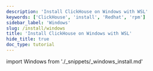 ```yaml
---
description: 'Install ClickHouse on Windows with WSL'
keywords: ['ClickHouse', 'install', 'Redhat', 'rpm']
sidebar_label: 'Windows'
slug: /install/windows
title: 'Install ClickHouse on Windows with WSL'
hide_title: true
doc_type: tutorial
---
```


import Windows from './_snippets/_windows_install.md'

<Windows/>
